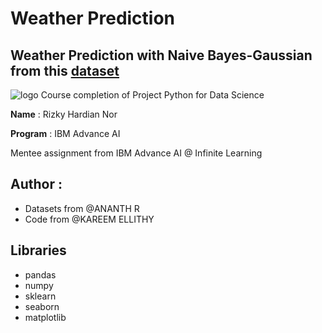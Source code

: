 # Weather Prediction
## Weather Prediction with Naive Bayes-Gaussian from this [dataset](https://www.kaggle.com/datasets/ananthr1/weather-prediction/data)
![logo](https://images.pexels.com/photos/844297/pexels-photo-844297.jpeg?auto=compress&cs=tinysrgb&w=1260&h=750&dpr=1)
Course completion of Project Python for Data Science

**Name** : Rizky Hardian Nor

**Program** : IBM Advance AI

Mentee assignment from IBM Advance AI @ Infinite Learning

## **Author** : 
 * Datasets from @ANANTH R
 * Code from @KAREEM ELLITHY


## Libraries

 - pandas
 - numpy
 - sklearn
 - seaborn
 - matplotlib
